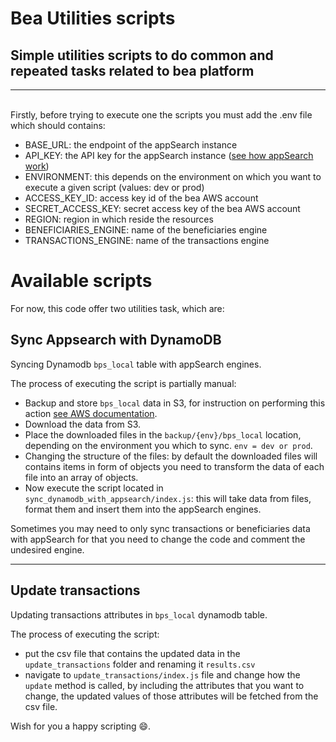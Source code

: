 # Bea Utilities scripts

## Simple utilities scripts to do common and repeated tasks related to bea platform

---

<br/>
Firstly, before trying to execute one the scripts you must add the .env file which should contains:

- BASE_URL: the endpoint of the appSearch instance
- API_KEY: the API key for the appSearch instance ([see how appSearch work](https://www.elastic.co/guide/en/app-search/current/documents.html))
- ENVIRONMENT: this depends on the environment on which you want to execute a given script (values: dev or prod)
- ACCESS_KEY_ID: access key id of the bea AWS account
- SECRET_ACCESS_KEY: secret access key of the bea AWS account
- REGION: region in which reside the resources
- BENEFICIARIES_ENGINE: name of the beneficiaries engine
- TRANSACTIONS_ENGINE: name of the transactions engine

# Available scripts

For now, this code offer two utilities task, which are:

## Sync Appsearch with DynamoDB

Syncing Dynamodb `bps_local` table with appSearch engines.

The process of executing the script is partially manual:

- Backup and store `bps_local` data in S3, for instruction on performing this action [see AWS documentation]().
- Download the data from S3.
- Place the downloaded files in the `backup/{env}/bps_local` location, depending on the environment you which to sync. `env = dev or prod`.
- Changing the structure of the files: by default the downloaded files will contains items in form of objects you need to transform the data of each file into an array of objects.
- Now execute the script located in `sync_dynamodb_with_appsearch/index.js`: this will take data from files, format them and insert them into the appSearch engines.

Sometimes you may need to only sync transactions or beneficiaries data with appSearch for that you need to change the code and comment the undesired engine.

------
## Update transactions

Updating transactions attributes in `bps_local` dynamodb table.

The process of executing the script:

- put the csv file that contains the updated data in the `update_transactions` folder and renaming it `results.csv`
- navigate to `update_transactions/index.js` file and change how the `update` method is called, by including the attributes that you want to change, the updated values of those attributes will be fetched from the csv file.

Wish for you a happy scripting 😄.
